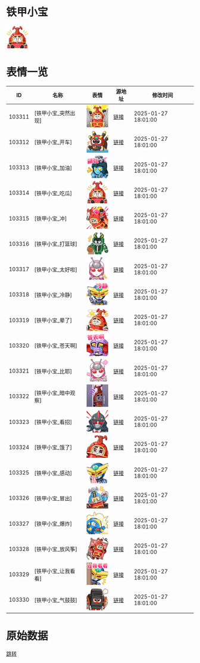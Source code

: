 # 铁甲小宝

<img src="./cover.png" height="60" alt="cover" />

# 表情一览

|ID|名称|表情|源地址|修改时间|
|----|----|----|----|----|
|103311|[铁甲小宝_突然出现]|<img src="./pic/103311_%5B铁甲小宝_突然出现%5D.png" height="60" alt="突然出现"/>|[链接](https://i0.hdslb.com/bfs/garb/be1d62c56e74da41c5c9edf8b2551e87fdf67e47.png)|2025-01-27 18:01:00|
|103312|[铁甲小宝_开车]|<img src="./pic/103312_%5B铁甲小宝_开车%5D.png" height="60" alt="开车"/>|[链接](https://i0.hdslb.com/bfs/garb/910a69ec5e674aa57571f1531df683c46c28c75a.png)|2025-01-27 18:01:00|
|103313|[铁甲小宝_加油]|<img src="./pic/103313_%5B铁甲小宝_加油%5D.png" height="60" alt="加油"/>|[链接](https://i0.hdslb.com/bfs/garb/2002e289aae9372c1972123f3cdaad372dcea5b0.png)|2025-01-27 18:01:00|
|103314|[铁甲小宝_吃瓜]|<img src="./pic/103314_%5B铁甲小宝_吃瓜%5D.png" height="60" alt="吃瓜"/>|[链接](https://i0.hdslb.com/bfs/garb/bb581911affc4e1311f3bb64b26e6c9d2efa450c.png)|2025-01-27 18:01:00|
|103315|[铁甲小宝_冲]|<img src="./pic/103315_%5B铁甲小宝_冲%5D.png" height="60" alt="冲"/>|[链接](https://i0.hdslb.com/bfs/garb/b70a6b7f1b63679b1e512f8e38206fbb4da9f610.png)|2025-01-27 18:01:00|
|103316|[铁甲小宝_打篮球]|<img src="./pic/103316_%5B铁甲小宝_打篮球%5D.png" height="60" alt="打篮球"/>|[链接](https://i0.hdslb.com/bfs/garb/fcf532f4487675cd2ac9acbabba1fb090350d54d.png)|2025-01-27 18:01:00|
|103317|[铁甲小宝_太好啦]|<img src="./pic/103317_%5B铁甲小宝_太好啦%5D.png" height="60" alt="太好啦"/>|[链接](https://i0.hdslb.com/bfs/garb/5005d4528cce1aca1781f19a44e410f2b39da617.png)|2025-01-27 18:01:00|
|103318|[铁甲小宝_冷静]|<img src="./pic/103318_%5B铁甲小宝_冷静%5D.png" height="60" alt="冷静"/>|[链接](https://i0.hdslb.com/bfs/garb/e56d26870068c444ba2ef76f229c0fbd02f01a8d.png)|2025-01-27 18:01:00|
|103319|[铁甲小宝_晕了]|<img src="./pic/103319_%5B铁甲小宝_晕了%5D.png" height="60" alt="晕了"/>|[链接](https://i0.hdslb.com/bfs/garb/f429492b15ee49dbd489fb3f6aaa2968a6d08aa6.png)|2025-01-27 18:01:00|
|103320|[铁甲小宝_苍天啊]|<img src="./pic/103320_%5B铁甲小宝_苍天啊%5D.png" height="60" alt="苍天啊"/>|[链接](https://i0.hdslb.com/bfs/garb/47c48241669e8b6dff9858ee3c7552617af04655.png)|2025-01-27 18:01:00|
|103321|[铁甲小宝_比耶]|<img src="./pic/103321_%5B铁甲小宝_比耶%5D.png" height="60" alt="比耶"/>|[链接](https://i0.hdslb.com/bfs/garb/4312cdce32f1f79a520e2cb5a4bbb8ae77d2d7aa.png)|2025-01-27 18:01:00|
|103322|[铁甲小宝_暗中观察]|<img src="./pic/103322_%5B铁甲小宝_暗中观察%5D.png" height="60" alt="暗中观察"/>|[链接](https://i0.hdslb.com/bfs/garb/cae5808c995a4610717bf8d4091cbfcf66d0f4ca.png)|2025-01-27 18:01:00|
|103323|[铁甲小宝_看招]|<img src="./pic/103323_%5B铁甲小宝_看招%5D.png" height="60" alt="看招"/>|[链接](https://i0.hdslb.com/bfs/garb/ec4f173f73382e112a17f52f39dc9d0c218fdb1f.png)|2025-01-27 18:01:00|
|103324|[铁甲小宝_饿了]|<img src="./pic/103324_%5B铁甲小宝_饿了%5D.png" height="60" alt="饿了"/>|[链接](https://i0.hdslb.com/bfs/garb/50104352e85d50be4e4ba60508df4bd751b62479.png)|2025-01-27 18:01:00|
|103325|[铁甲小宝_感动]|<img src="./pic/103325_%5B铁甲小宝_感动%5D.png" height="60" alt="感动"/>|[链接](https://i0.hdslb.com/bfs/garb/0c9c7f6f5badb737c55227464a3b57d2a64e1729.png)|2025-01-27 18:01:00|
|103326|[铁甲小宝_冒出]|<img src="./pic/103326_%5B铁甲小宝_冒出%5D.png" height="60" alt="冒出"/>|[链接](https://i0.hdslb.com/bfs/garb/e45894cd2a655570e1c86925f0541c3aa4bb631a.png)|2025-01-27 18:01:00|
|103327|[铁甲小宝_爆炸]|<img src="./pic/103327_%5B铁甲小宝_爆炸%5D.png" height="60" alt="爆炸"/>|[链接](https://i0.hdslb.com/bfs/garb/9872f30080df7eb0c2a0de9dc87047fd24ceb66a.png)|2025-01-27 18:01:00|
|103328|[铁甲小宝_放风筝]|<img src="./pic/103328_%5B铁甲小宝_放风筝%5D.png" height="60" alt="放风筝"/>|[链接](https://i0.hdslb.com/bfs/garb/7efeace01fb401f99432c4ad84f809134c331a34.png)|2025-01-27 18:01:00|
|103329|[铁甲小宝_让我看看]|<img src="./pic/103329_%5B铁甲小宝_让我看看%5D.png" height="60" alt="让我看看"/>|[链接](https://i0.hdslb.com/bfs/garb/7b4b89511f13b6cab80fff39c033682a426333ab.png)|2025-01-27 18:01:00|
|103330|[铁甲小宝_气鼓鼓]|<img src="./pic/103330_%5B铁甲小宝_气鼓鼓%5D.png" height="60" alt="气鼓鼓"/>|[链接](https://i0.hdslb.com/bfs/garb/ffb10473a69ceb728357a7219741ee74bf0a15d9.png)|2025-01-27 18:01:00|

# 原始数据

[跳转](./raw.json)

